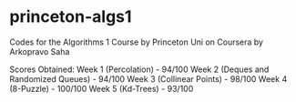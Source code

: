 # princeton-algs1
Codes for the Algorithms 1 Course by Princeton Uni on Coursera by Arkopravo Saha

Scores Obtained:
Week 1 (Percolation) - 94/100
Week 2 (Deques and Randomized Queues) - 94/100
Week 3 (Collinear Points) - 98/100
Week 4 (8-Puzzle) - 100/100
Week 5 (Kd-Trees) - 93/100
